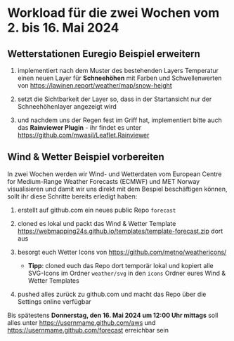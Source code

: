 # Workload für die zwei Wochen vom 2. bis 16. Mai 2024

## Wetterstationen Euregio Beispiel erweitern

1. implementiert nach dem Muster des bestehenden Layers Temperatur einen neuen Layer für **Schneehöhen** mit Farben und Schwellenwerten von <https://lawinen.report/weather/map/snow-height>

2. setzt die Sichtbarkeit der Layer so, dass in der Startansicht nur der Schneehöhenlayer angezeigt wird

3. und nachdem uns der Regen fest im Griff hat, implementiert bitte auch das **Rainviewer Plugin** - ihr findet es unter <https://github.com/mwasil/Leaflet.Rainviewer>

## Wind & Wetter Beispiel vorbereiten

In zwei Wochen werden wir Wind- und Wetterdaten vom European Centre for Medium-Range Weather Forecasts (ECMWF) und MET Norway visualisieren und damit wir uns direkt mit dem Bespiel beschäftigen können, sollt ihr diese Schritte bereits erledigt haben:

1. erstellt auf github.com ein neues public Repo `forecast`

2. cloned es lokal und packt das Wind & Wetter Template <https://webmapping24s.github.io/templates/template-forecast.zip> dort aus

3. besorgt euch Wetter Icons von <https://github.com/metno/weathericons/>

    - **Tipp**: cloned euch das Repo dort temporär lokal und kopiert alle SVG-Icons im Ordner `weather/svg` in den `icons` Ordner eures Wind & Wetter Templates

4. pushed alles zurück zu github.com und macht das Repo über die Settings online verfügbar


Bis spätestens **Donnerstag, den 16. Mai 2024 um 12:00 Uhr mittags** soll alles unter https://usernmame.github.com/aws und https://usernmame.github.com/forecast erreichbar sein

